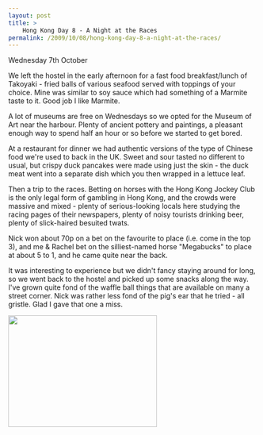 ```yaml
---
layout: post
title: >
    Hong Kong Day 8 - A Night at the Races
permalink: /2009/10/08/hong-kong-day-8-a-night-at-the-races/
---
```

Wednesday 7th October

We left the hostel in the early afternoon for a fast food breakfast/lunch of Takoyaki - fried balls of various seafood served with toppings of your choice. Mine was similar to soy sauce which had something of a Marmite taste to it. Good job I like Marmite.

A lot of museums are free on Wednesdays so we opted for the Museum of Art near the harbour. Plenty of ancient pottery and paintings, a pleasant enough way to spend half an hour or so before we started to get bored.

At a restaurant for dinner we had authentic versions of the type of Chinese food we're used to back in the UK. Sweet and sour tasted no different to usual, but crispy duck pancakes were made using just the skin - the duck meat went into a separate dish which you then wrapped in a lettuce leaf.

Then a trip to the races. Betting on horses with the Hong Kong Jockey Club is the only legal form of gambling in Hong Kong, and the crowds were massive and mixed - plenty of serious-looking locals here studying the racing pages of their newspapers, plenty of noisy tourists drinking beer, plenty of slick-haired besuited twats.

Nick won about 70p on a bet on the favourite to place (i.e. come in the top 3), and me &amp; Rachel bet on the silliest-named horse "Megabucks" to place at about 5 to 1, and he came quite near the back.

It was interesting to experience but we didn't fancy staying around for long, so we went back to the hostel and picked up some snacks along the way. I've grown quite fond of the waffle ball things that are available on many a street corner. Nick was rather less fond of the pig's ear that he tried - all gristle. Glad I gave that one a miss.
<p><a href="http://alexwarrenblog.files.wordpress.com/2009/10/l_1600_1200_250fcfa8-78ad-40dd-b96c-8afdc1d8e8b1.jpeg"><img src="http://alexwarrenblog.files.wordpress.com/2009/10/l_1600_1200_250fcfa8-78ad-40dd-b96c-8afdc1d8e8b1.jpeg" alt="" width="300" height="225" class="alignnone size-full wp-image-364" /></a></p>